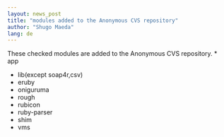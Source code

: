 ```yaml
---
layout: news_post
title: "modules added to the Anonymous CVS repository"
author: "Shugo Maeda"
lang: de
---
```


 These checked modules are added to the Anonymous CVS repository. * app
* lib(except soap4r,csv)
* eruby
* oniguruma
* rough
* rubicon
* ruby-parser
* shim
* vms

